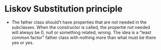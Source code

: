 # Liskov Substitution principle

- The father class should't have properties that are not needed in the subclasses.
When the constructor is called, the propertie not needed will always be 0, null or something related, wrong.
The idea is a "least common factor" father class with nothing more than what must be there yes or yes. 
